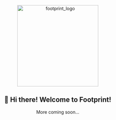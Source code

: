 
<p align="center">
  <img width="256" align="center"  alt="footprint_logo" src="https://user-images.githubusercontent.com/356333/166118053-722ba016-683f-4997-bd14-41dd4cd50a17.png">
  <h2 align="center">👋 Hi there! Welcome to Footprint!</h2>
  <p align="center">More coming soon...</p>
</p>
